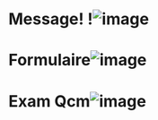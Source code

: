 # Message! !![image](https://user-images.githubusercontent.com/116294519/205187132-8e668e0a-4a4e-4279-b71b-e820e403861d.png)

# Formulaire![image](https://user-images.githubusercontent.com/116294519/204633473-dcb2ca13-3059-4103-b279-3667d8dab343.png)
# Exam Qcm![image](https://user-images.githubusercontent.com/116294519/204358389-05e41f4e-5a62-4322-90e6-ef57e63a2658.png)
